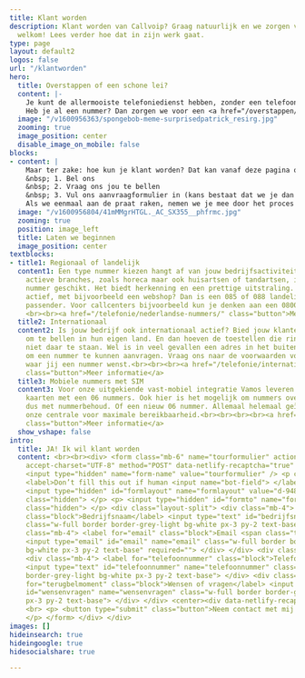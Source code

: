 ```yaml
---
title: Klant worden
description: Klant worden van Callvoip? Graag natuurlijk en we zorgen voor een warm
  welkom! Lees verder hoe dat in zijn werk gaat.
type: page
layout: default2
logos: false
url: "/klantworden"
hero:
  title: Overstappen of een schone lei?
  content: |-
    Je kunt de allermooiste telefoniedienst hebben, zonder een telefoonnummer zal er niks rinkelen. Daarom kunnen we alle soorten nummers regelen, in eigen beheer. Ze kunnen met een druk op de knop actief zijn. En heb je een blok van 10 opeenvolgende nummers nodig? Dan is dat ook zo geregeld!<br><br>
    Heb je al een nummer? Dan zorgen we voor een <a href="/overstappen/">probleemloze overstap</a> met nummerbehoud, zodat je altijd bereikbaar blijft.
  image: "/v1600956363/spongebob-meme-surprisedpatrick_resirg.jpg"
  zooming: true
  image_position: center
  disable_image_on_mobile: false
blocks:
- content: |
    Maar ter zake: hoe kun je klant worden? Dat kan vanaf deze pagina op 3 verschillende manieren.<br>
    &nbsp; 1. Bel ons
    &nbsp; 2. Vraag ons jou te bellen
    &nbsp; 3. Vul ons aanvraagformulier in (kans bestaat dat we je dan ook bellen ;-))<br>
    Als we eenmaal aan de praat raken, nemen we je mee door het proces en zorgen voor een probleemloze start als klant bij Callvoip. Voor jou geen zorgen, voor ons een kleine moeite!
  image: "/v1600956804/41mMMgrHTGL._AC_SX355__phfrmc.jpg"
  zooming: true
  position: image_left
  title: Laten we beginnen
  image_position: center
textblocks:
- title1: Regionaal of landelijk
  content1: Een type nummer kiezen hangt af van jouw bedrijfsactiviteiten. Voor lokaal
    actieve branches, zoals horeca maar ook huisartsen of tandartsen, is een regionaal
    nummer geschikt. Het biedt herkenning en een prettige uitstraling. Ben je landelijk
    actief, met bijvoorbeeld een webshop? Dan is een 085 of 088 landelijk nummer wellicht
    passender. Voor callcenters bijvoorbeeld kun je denken aan een 0800 of 0900 servicenummer
    <br><br><a href="/telefonie/nederlandse-nummers/" class="button">Meer informatie</a>
  title2: Internationaal
  content2: Is jouw bedrijf ook internationaal actief? Bied jouw klanten een nummer
    om te bellen in hun eigen land. En dan hoeven de toestellen die rinkelen heus
    niet daar te staan. Wel is in veel gevallen een adres in het buitenland nodig
    om een nummer te kunnen aanvragen. Vraag ons naar de voorwaarden voor het land
    waar jij een nummer wenst.<br><br><br><a href="/telefonie/internationale-nummers/"
    class="button">Meer informatie</a>
  title3: Mobiele nummers met SIM
  content3: Voor onze uitgekiende vast-mobiel integratie Vamos leveren wij ook SIM
    kaarten met een 06 nummers. Ook hier is het mogelijk om nummers over te nemen,
    dus met nummerbehoud. Of een nieuw 06 nummer. Allemaal helemaal geïntegreerd in
    onze centrale voor maximale bereikbaarheid.<br><br><br><br><a href="/telefonie/functionaliteiten/vamos/"
    class="button">Meer informatie</a>
  show_vshape: false
intro:
  title: JA! Ik wil klant worden
  content: <br><br><div> <form class="mb-6" name="tourformulier" action="/bedank/tour/"
    accept-charset="UTF-8" method="POST" data-netlify-recaptcha="true" data-netlify="true">
    <input type="hidden" name="form-name" value="tourformulier" /> <p class="hidden">
    <label>Don’t fill this out if human <input name="bot-field"> </label> </p> <p>
    <input type="hidden" id="formlayout" name="formlayout" value="d-948a1897e5e645e5b41ed33ccdd3d8bb"
    class="hidden"> </p> <p> <input type="hidden" id="formto" name="formto" value="offerte"
    class="hidden"> </p> <div class="layout-split"> <div class="mb-4"> <label for="bedrijfsnaam"
    class="block">Bedrijfsnaam</label> <input type="text" id="bedrijfsnaam" name="bedrijfsnaam"
    class="w-full border border-grey-light bg-white px-3 py-2 text-base"> </div> <div
    class="mb-4"> <label for="email" class="block">Email <span class="text-red">*</span></label>
    <input type="email" id="email" name="email" class="w-full border border-grey-light
    bg-white px-3 py-2 text-base" required=""> </div> </div> <div class="layout-split">
    <div class="mb-4"> <label for="telefoonnummer" class="block">Telefoonnummer</label>
    <input type="text" id="telefoonnummer" name="telefoonnummer" class="w-full border
    border-grey-light bg-white px-3 py-2 text-base"> </div> <div class="mb-4"> <label
    for="terugbelmoment" class="block">Wensen of vragen</label> <input type="text"
    id="wensenvragen" name="wensenvragen" class="w-full border border-grey-light bg-white
    px-3 py-2 text-base"> </div> </div> <center><div data-netlify-recaptcha="true"></div></center>
    <br> <p> <button type="submit" class="button">Neem contact met mij op</button>
    </p> </form> </div> </div>
images: []
hideinsearch: true
hideingoogle: true
hidesocialshare: true

---
```

